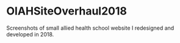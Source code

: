 # OIAHSiteOverhaul2018
Screenshots of small allied health school website I redesigned and developed in 2018. 
